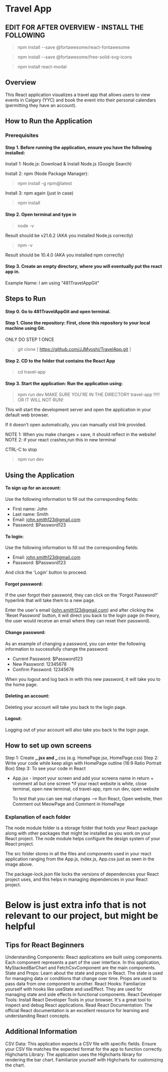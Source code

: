 # Travel App 


## EDIT FOR AFTER OVERVIEW - INSTALL THE FOLLOWING

> npm install --save @fortawesome/react-fontawesome

> npm install --save @fortawesome/free-solid-svg-icons

> npm install react-modal







## Overview

This React application visualizes a travel app that allows users to view events in Calgary (YYC) and book the event into their personal calendars (permitting they have an account).

## How to Run the Application

### Prerequisites

#### Step 1. Before running the application, ensure you have the following installed:

Install 1: Node.js: Download & Install Node.js (Google Search)

Install 2: npm (Node Package Manager):

> npm install -g npm@latest

Install 3: npm again (just in case)

> npm install

#### Step 2. Open terminal and type in

> node -v

Result should be v21.6.2 (AKA you installed Node.js correctly)

> npm -v

Result should be 10.4.0 (AKA you installed npm correctly)

#### Step 3. Create an empty directory, where you will eventually put the react app in.

Example Name: I am using "481TravelAppGit"

## Steps to Run

#### Step 0. Go to 481TravelAppGit and open terminal.

#### Step 1. Clone the repository: First, clone this repository to your local machine using Git.

ONLY DO STEP 1 ONCE

> git clone [ https://github.com/JJMyoshi/TravelApp.git ]

#### Step 2. CD to the folder that contains the React App

> cd travel-app

#### Step 3. Start the application: Run the application using:

> npm run dev
> MAKE SURE YOU'RE IN THE DIRECTORY travel-app !!!!! OR IT WILL NOT RUN!

This will start the development server and open the application in your default web browser.

If it doesn't open automatically, you can manually visit link provided.

NOTE 1: When you make changes + save, it should reflect in the website!
NOTE 2: if your react crashes,run this in new terminal

CTRL-C to stop

> npm run dev

## Using the Application

#### To sign up for an account:

Use the following information to fill out the corresponding fields:

- First name: John
- Last name: Smith
- Email: john.smith123@gmail.com
- Password: $Password123

#### To login:

Use the following information to fill out the corresponding fields:

- Email: john.smith123@gmail.com
- Password: $Password123

And click the 'Login' button to proceed.

#### Forgot password:

If the user forgot their password, they can click on the 'Forgot Password?' hyperlink that will take them to a new page.

Enter the user's email (john.smith123@gmail.com) and after clicking the 'Reset Password' button, it will direct you back to the login page (in theory, the user would receive an email where they can reset their password).

#### Change password:

As an example of changing a password, you can enter the following information to successfully change the password:

- Current Password: $Password123
- New Password: 12345678
- Confirm Password: 12345678

When you logout and log back in with this new password, it will take you to the home page.

#### Deleting an account:

Deleting your account will take you back to the login page.

#### Logout:

Logging out of your account will also take you back to the login page.

## How to set up own screens

Step 1: Create **_.jsx and _**.css (e.g. HomePage.jsx, HomePage.css)
Step 2: Write your code while keep align with HomePage outline (16:9 Ratio Portrait Box)
Step 3: To see your code in React

- App.jsx - import your screen and add your screens name in return + comment all but one screen
  \*if your react website is white, close terminal, open new terminal, cd travel-app, npm run dev, open website

  To test that you can see real changes --> Run React, Open website, then Comment out MeowPage and Comment in HomePage

### Explanation of each folder

The node module folder is a storage folder that holds your React package along with other packages that might be installed as you work on your React project. The node module helps configure the design system of your React project.

The src folder stores in all the files and components used in your react application ranging from the App.js, index.js, App.css just as seen in the image above.

The package-lock.json file locks the versions of dependencies your React project uses, and this helps in managing dependencies in your React project.

# Below is just extra info that is not relevant to our project, but might be helpful

## Tips for React Beginners

Understanding Components: React applications are built using components. Each component represents a part of the user interface. In this application, MyStackedBarChart and FetchCsvComponent are the main components.
State and Props: Learn about the state and props in React. The state is used for managing data or conditions that change over time. Props are used to pass data from one component to another.
React Hooks: Familiarize yourself with hooks like useState and useEffect. They are used for managing state and side effects in functional components.
React Developer Tools: Install React Developer Tools in your browser. It's a great tool to inspect and debug React applications.
Read React Documentation: The official React documentation is an excellent resource for learning and understanding React concepts.

## Additional Information

CSV Data: This application expects a CSV file with specific fields. Ensure your CSV file matches the expected format for the app to function correctly.
Highcharts Library: The application uses the Highcharts library for rendering the bar chart. Familiarize yourself with Highcharts for customizing the chart.

